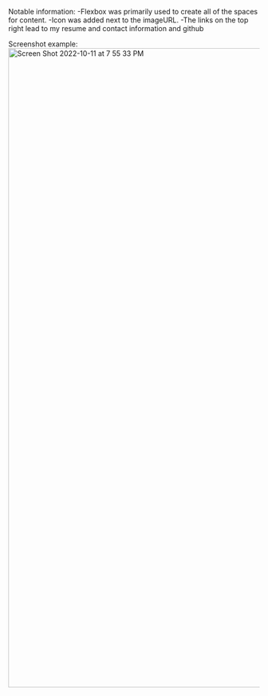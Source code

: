 Notable information:
-Flexbox was primarily used to create all of the spaces for content.
-Icon was added next to the imageURL. 
-The links on the top right lead to my resume and contact information and github

Screenshot example:
<img width="1280" alt="Screen Shot 2022-10-11 at 7 55 33 PM" src="https://user-images.githubusercontent.com/107063397/195224630-e0448365-a4d8-4c01-b314-ed1c8e0afddb.png">

